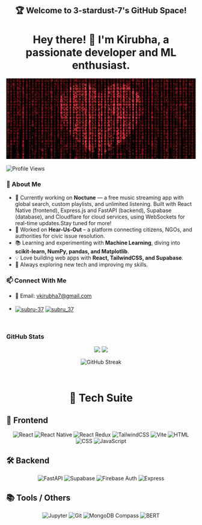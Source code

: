 <h2 align="center">🏆 Welcome to 3-stardust-7's GitHub Space!</h2>

 <h1 align="center"> Hey there! 👋 I'm Kirubha, a passionate developer and ML enthusiast. </h1>
 <img src="./assets/codeRed.png" alt="Git Screenshot" width=full />

 ![Profile Views](https://komarev.com/ghpvc/?username=3-stardust-7&label=Profile%20Views&color=blue&style=flat)

### 🚀 About Me  
- 🎼 Currently working on **Noctune** — a free music streaming app with global search, custom playlists, and unlimited listening.
Built with React Native (frontend), Express.js and FastAPI (backend), Supabase (database), and Cloudflare for cloud services, using WebSockets for real-time updates.Stay tuned for more!
- 🔭 Worked on **Hear-Us-Out** – a platform connecting citizens, NGOs, and authorities for civic issue resolution.  
- 📚 Learning and experimenting with **Machine Learning**, diving into **scikit-learn, NumPy, pandas, and Matplotlib**.  
- 💡 Love building web apps with **React, TailwindCSS, and Supabase**.  
- 🔬 Always exploring new tech and improving my skills.  

### 📫 Connect With Me    
- 📧 Email: vkirubha7@gmail.com
<br><br>
- <a href="https://www.linkedin.com/in/k%C3%ADr%C3%BCbh%C3%A3-v-b5a873292/" target="blank"><img align="center" src="https://raw.githubusercontent.com/rahuldkjain/github-profile-readme-generator/master/src/images/icons/Social/linked-in-alt.svg" alt="subru-37" height="30" width="40" /></a>
<a href="https://instagram.com/3._stardust_.7" target="blank"><img align="center" src="https://raw.githubusercontent.com/rahuldkjain/github-profile-readme-generator/master/src/images/icons/Social/instagram.svg" alt="subru_37" height="30" width="40" /></a>
  
<br>


### GitHub Stats
<p align="center">
   <img width="43%" src="https://github-readme-stats.vercel.app/api?username=3-stardust-7&&show=prs_merged&theme=tokyonight&count_private=true&show_icons=true&border_radius=7"/>
  <img width="37%" src="https://github-readme-stats.vercel.app/api/top-langs/?username=3-stardust-7&layout=compact&theme=gruvbox"/>
</p>
<p align="center">
  <img src="https://github-readme-streak-stats.herokuapp.com/?user=3-stardust-7&count_private=true&theme=tokyonight" alt="GitHub Streak" />
</p>
<!-- <div align="center" style="margin-left: 5%; margin-right: 5%; text-align: center;">
  <img 
    src="https://github-profile-trophy.vercel.app/?username=3-stardust-7&theme=dracula&no-frame=true&title=PullRequest,Commits,Issues" 
    alt="GitHub Trophies"
  />
</div> -->

<br>

<h1 align="center"> 🔧 Tech Suite</h1>

## 🚀 Frontend
<div align="center">

![React](https://img.shields.io/badge/React-blue?style=for-the-badge&logo=react)
![React Native](https://img.shields.io/badge/React_Native-20232A?style=for-the-badge&logo=react&logoColor=61DAFB)
![React Redux](https://img.shields.io/badge/React_Redux-764ABC?style=for-the-badge&logo=redux&logoColor=white)
![TailwindCSS](https://img.shields.io/badge/TailwindCSS-blue?style=for-the-badge&logo=tailwind-css)
![Vite](https://img.shields.io/badge/Vite-purple?style=for-the-badge&logo=vite)
![HTML](https://img.shields.io/badge/HTML-orange?style=for-the-badge&logo=html5)
![CSS](https://img.shields.io/badge/CSS-blue?style=for-the-badge&logo=css3)
![JavaScript](https://img.shields.io/badge/JavaScript-yellow?style=for-the-badge&logo=javascript)

</div>

## 🛠️ Backend
<div align="center">

![FastAPI](https://img.shields.io/badge/FastAPI-005571?style=for-the-badge&logo=fastapi)
![Supabase](https://img.shields.io/badge/Supabase-green?style=for-the-badge&logo=supabase)
![Firebase Auth](https://img.shields.io/badge/Firebase_Auth-orange?style=for-the-badge&logo=firebase)
![Express](https://img.shields.io/badge/Express.js-black?style=for-the-badge&logo=express)

</div>

## 📚 Tools / Others
<div align="center">

![Jupyter](https://img.shields.io/badge/Jupyter-orange?style=for-the-badge&logo=jupyter)
![Git](https://img.shields.io/badge/Git-black?style=for-the-badge&logo=git)
![MongoDB Compass](https://img.shields.io/badge/MongoDB_Compass-47A248?style=for-the-badge&logo=mongodb&logoColor=white)
![BERT](https://img.shields.io/badge/BERT_Model-blueviolet?style=for-the-badge&logo=pytorch)

</div>
